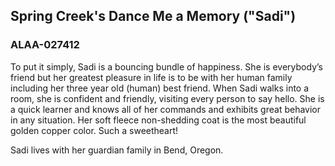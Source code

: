 ## Spring Creek's Dance Me a Memory (\"Sadi\")


### ALAA-027412


To put it simply, Sadi is a bouncing bundle of happiness. She is everybody’s friend but her greatest pleasure in life is to be with her human family including her three year old (human) best friend. When Sadi walks into a room, she is confident and friendly, visiting every person to say hello. She is a quick learner and knows all of her commands and exhibits great behavior in any situation. Her soft fleece non-shedding coat is the most beautiful golden copper color. Such a sweetheart!


Sadi lives with her guardian family in Bend, Oregon.
